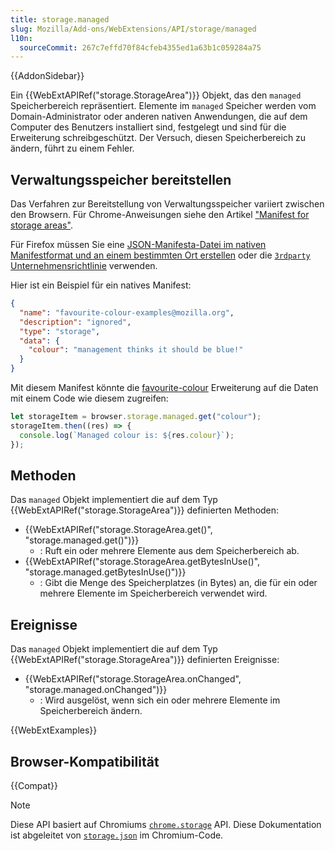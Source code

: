 ```yaml
---
title: storage.managed
slug: Mozilla/Add-ons/WebExtensions/API/storage/managed
l10n:
  sourceCommit: 267c7effd70f84cfeb4355ed1a63b1c059284a75
---
```


{{AddonSidebar}}

Ein {{WebExtAPIRef("storage.StorageArea")}} Objekt, das den `managed` Speicherbereich repräsentiert. Elemente im `managed` Speicher werden vom Domain-Administrator oder anderen nativen Anwendungen, die auf dem Computer des Benutzers installiert sind, festgelegt und sind für die Erweiterung schreibgeschützt. Der Versuch, diesen Speicherbereich zu ändern, führt zu einem Fehler.

## Verwaltungsspeicher bereitstellen

Das Verfahren zur Bereitstellung von Verwaltungsspeicher variiert zwischen den Browsern. Für Chrome-Anweisungen siehe den Artikel ["Manifest for storage areas"](https://developer.chrome.com/docs/extensions/reference/manifest/storage).

Für Firefox müssen Sie eine [JSON-Manifesta-Datei im nativen Manifestformat und an einem bestimmten Ort erstellen](/de/docs/Mozilla/Add-ons/WebExtensions/Native_manifests#managed_storage_manifests) oder die [`3rdparty` Unternehmensrichtlinie](https://mozilla.github.io/policy-templates/#3rdparty) verwenden.

Hier ist ein Beispiel für ein natives Manifest:

```json
{
  "name": "favourite-colour-examples@mozilla.org",
  "description": "ignored",
  "type": "storage",
  "data": {
    "colour": "management thinks it should be blue!"
  }
}
```

Mit diesem Manifest könnte die [favourite-colour](https://github.com/mdn/webextensions-examples/tree/main/favourite-colour) Erweiterung auf die Daten mit einem Code wie diesem zugreifen:

```js
let storageItem = browser.storage.managed.get("colour");
storageItem.then((res) => {
  console.log(`Managed colour is: ${res.colour}`);
});
```

## Methoden

Das `managed` Objekt implementiert die auf dem Typ {{WebExtAPIRef("storage.StorageArea")}} definierten Methoden:

- {{WebExtAPIRef("storage.StorageArea.get()", "storage.managed.get()")}}
  - : Ruft ein oder mehrere Elemente aus dem Speicherbereich ab.
- {{WebExtAPIRef("storage.StorageArea.getBytesInUse()", "storage.managed.getBytesInUse()")}}
  - : Gibt die Menge des Speicherplatzes (in Bytes) an, die für ein oder mehrere Elemente im Speicherbereich verwendet wird.

## Ereignisse

Das `managed` Objekt implementiert die auf dem Typ {{WebExtAPIRef("storage.StorageArea")}} definierten Ereignisse:

- {{WebExtAPIRef("storage.StorageArea.onChanged", "storage.managed.onChanged")}}
  - : Wird ausgelöst, wenn sich ein oder mehrere Elemente im Speicherbereich ändern.

{{WebExtExamples}}

## Browser-Kompatibilität

{{Compat}}

> [!NOTE]
> Diese API basiert auf Chromiums [`chrome.storage`](https://developer.chrome.com/docs/extensions/reference/api/storage#property-managed) API. Diese Dokumentation ist abgeleitet von [`storage.json`](https://chromium.googlesource.com/chromium/src/+/master/extensions/common/api/storage.json) im Chromium-Code.
